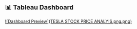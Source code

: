 ## 📊 Tableau Dashboard
[![Dashboard Preview](TESLA STOCK PRICE ANALYIS.png.png)](https://public.tableau.com/views/Book1_17422341995500/TESLASTOCKPRICEANALYIS?:language=en-GB&:sid=&:redirect=auth&:display_count=n&:origin=viz_share_link)
